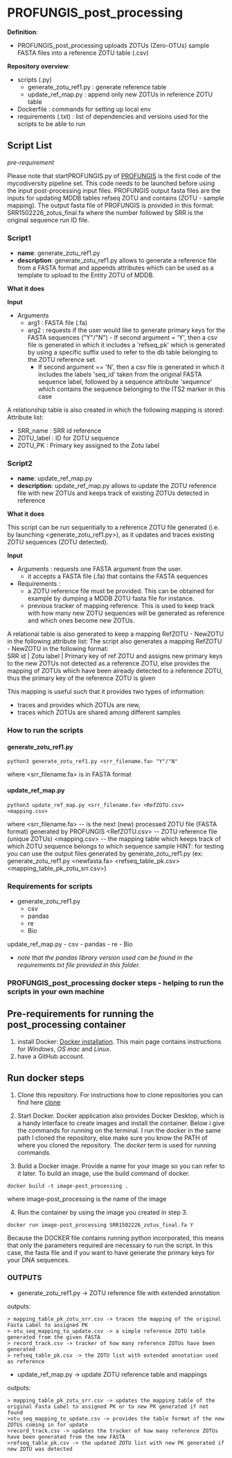 # PROFUNGIS_post_processing 

**Definition**: 
- PROFUNGIS_post_processing uploads ZOTUs (Zero-OTUs) sample FASTA files into a reference ZOTU table (.csv)

**Repository overview**:
- scripts (.py)
  - generate_zotu_ref1.py : generate reference table
  - update_ref_map.py : append only new ZOTUs in reference ZOTU table
- Dockerfile : commands for setting up local env
- requirements (.txt) : list of dependencies and versions used for the scripts to be able to run

## Script List

*pre-requirement*

Please note that startPROFUNGIS.py of [PROFUNGIS](https://github.com/naturalis/mycodiversity/tree/master/PROFUNGIS) is the first code of the mycodiversity pipeline set. This code needs to be launched before using the input post-processing input files.
PROFUNGIS output fasta files are the inputs for updating MDDB tables refseq ZOTU and contains (ZOTU - sample mapping). 
The output fasta file of PROFUNGIS is provided in this format: SRR1502226_zotus_final.fa where the number followed by SRR is the original sequence run ID file. 

### **Script1**

- **name**: generate_zotu_ref1.py
- **description**: generate_zotu_ref1.py allows to generate a reference file from a FASTA format and appends attributes which can be used as a template to upload to the Entity ZOTU of MDDB.

**What it does**

**Input**
- Arguments
  - arg1 : FASTA file (.fa)
  - arg2 : requests if the user would like to generate primary keys for the FASTA sequences ("Y"/"N")
    	- If second argument = 'Y', then a csv file is generated in which it includes a 'refseq_pk' 
which is generated by using a specific suffix used to refer to the db table belonging to 
the ZOTU reference set.
	- If second argument == 'N', then a csv file is generated in which it includes the labels 'seq_id' taken
from the original FASTA sequence label, followed by a sequence attribute 'sequence' which contains 
the sequence belonging to the ITS2 marker in this case

A relationship table is also created in which the following mapping is stored: 
Attribute list:
- SRR_name : SRR id reference
- ZOTU_label : ID for ZOTU sequence
- ZOTU_PK : Primary key assigned to the Zotu label

### **Script2**

- **name**: update_ref_map.py
- **description**: update_ref_map.py allows to update the ZOTU reference file with new ZOTUs and keeps track of existing ZOTUs detected in reference

**What it does**

This script can be run sequentially to a reference ZOTU file generated (i.e. by launching <generate_zotu_ref1.py>), 
as it updates and traces existing ZOTU sequences (ZOTU detected).

**Input**
- Arguments : requests one FASTA argument from the user.
  - it accepts a FASTA file (.fa) that contains the FASTA sequences
- Requirements :
  - a ZOTU reference file must be provided. This can be obtained for example by dumping a MDDB ZOTU fasta file for instance.
  - previous tracker of mapping reference. This is used to keep track with how many new ZOTU sequences will be generated as reference and which ones become new ZOTUs.

A relational table is also generated to keep a mapping RefZOTU - NewZOTU in the following attribute list:
The script also generates a mapping RefZOTU - NewZOTU in the following format:  
SRR id | Zotu label | Primary key of ref ZOTU
and assigns new primary keys to the new ZOTUs not detected as a reference ZOTU, else provides the mapping of ZOTUs which have been already detected
to a reference ZOTU, thus the primary key of the reference ZOTU is given 

This mapping is useful such that it provides two types of information:
- traces and provides which ZOTUs are new, 
- traces which ZOTUs are shared among different samples

### How to run the scripts

#### generate_zotu_ref1.py

```shell
python3 generate_zotu_ref1.py <srr_filename.fa> "Y"/"N"
```
where <srr_filename.fa> is in FASTA format 

#### update_ref_map.py

```shell
python3 update_ref_map.py <srr_filename.fa> <RefZOTU.csv> <mapping.csv>
```
	
where	<srr_filename.fa> -- is the next (new) processed ZOTU file (FASTA format) generated by PROFUNGIS
		<RefZOTU.csv> -- ZOTU reference file (unique ZOTUs)
		<mapping.csv> -- the mapping table which keeps track of which ZOTU sequence belongs to which sequence sample 
		HINT: for testing you can use the output files generated by generate_zotu_ref1.py
		(ex: generate_zotu_ref1.py <newfasta.fa> <refseq_table_pk.csv> <mapping_table_pk_zotu_srr.csv>)

 
### Requirements for scripts

- generate_zotu_ref1.py
	- csv
	- pandas
	- re
	- Bio


update_ref_map.py
	- csv
	- pandas
	- re
	- Bio 

- *note that the pandas library version used can be found in the requirements.txt file provided in this folder.*

### PROFUNGIS_post_processing docker steps - helping to run the scripts in your own machine

## Pre-requirements for running the post_processing container

1. install Docker: [Docker installation](https://docs.docker.com/get-docker/). This main page contains instructions for *Windows*, *OS mac* and *Linux*.
2. have a GitHub account.

## Run docker steps

1. Clone this repository. For instructions how to clone repositories you can find here [clone](https://docs.github.com/en/repositories/creating-and-managing-repositories/cloning-a-repository)

2. Start Docker. Docker application also provides Docker Desktop, which is a handy interface to create images and install the container. Below i give the commands for running on the terminal. I run the docker in the same path I cloned the repository, else make sure you know the PATH of where you cloned the repository. The *docker* term is used for running commands. 

3. Build a Docker image. Provide a name for your image so you can refer to it later. To build an image, use the build command of docker. 

```shell
docker build -t image-post_processing .  
```

where image-post_processing is the name of the image

4. Run the container by using the image you created in step 3.

```shell
docker run image-post_processing SRR1502226_zotus_final.fa Y 
```

Because the DOCKER file contains running python incorporated, this means that only the parameters required are necessary to run the script. In this case, the fasta file and if you want to have generate the primary keys for your DNA sequences. 

### OUTPUTS

- generate_zotu_ref1.py -> ZOTU reference file with extended annotation

outputs:

	> mapping_table_pk_zotu_srr.csv -> traces the mapping of the original Fasta Label to assigned PK
	> otu_seq_mapping_to_update.csv -> a simple reference ZOTU table generated from the given FASTA
	> record_track.csv -> tracker of how many reference ZOTUs have been generated
	> refseq_table_pk.csv -> the ZOTU list with extended annotation used as reference


- update_ref_map.py -> update ZOTU reference table and mappings
	
outputs:
	
 	> mapping_table_pk_zotu_srr.csv -> updates the mapping table of the original Fasta Label to assigned PK or to new PK generated if not found
	>otu_seq_mapping_to_update.csv -> provides the table format of the new ZOTUs coming in for update
	>record_track.csv -> updates the tracker of how many reference ZOTUs have been generated from the new FASTA
	>refseq_table_pk.csv -> the updated ZOTU list with new PK generated if new ZOTU was detected





